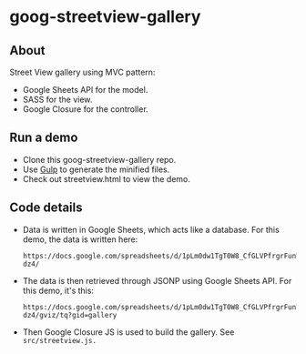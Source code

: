# goog-streetview-gallery
## About
Street View gallery using MVC pattern:
  - Google Sheets API for the model.
  - SASS for the view.
  - Google Closure for the controller.

## Run a demo
- Clone this goog-streetview-gallery repo.
- Use <a href="http://gulpjs.com/" target="_blank">Gulp</a> to generate the minified files.
- Check out streetview.html to view the demo.

## Code details
- Data is written in Google Sheets, which acts like a database. For this demo, the data is written here:

  ```
  https://docs.google.com/spreadsheets/d/1pLm0dw1TgT0W8_CfGLVPfrgrFunW7GijNyHwwVv-dz4/
  ```

- The data is then retrieved through JSONP using Google Sheets API. For this demo, it's this:

  ```
  https://docs.google.com/spreadsheets/d/1pLm0dw1TgT0W8_CfGLVPfrgrFunW7GijNyHwwVv-dz4/gviz/tq?gid=gallery
  ```

- Then Google Closure JS is used to build the gallery. See <code>src/streetview.js.</code>
